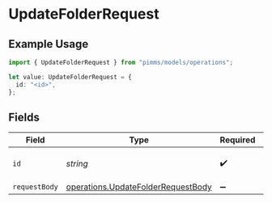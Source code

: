 # UpdateFolderRequest

## Example Usage

```typescript
import { UpdateFolderRequest } from "pimms/models/operations";

let value: UpdateFolderRequest = {
  id: "<id>",
};
```

## Fields

| Field                                                                                    | Type                                                                                     | Required                                                                                 | Description                                                                              |
| ---------------------------------------------------------------------------------------- | ---------------------------------------------------------------------------------------- | ---------------------------------------------------------------------------------------- | ---------------------------------------------------------------------------------------- |
| `id`                                                                                     | *string*                                                                                 | :heavy_check_mark:                                                                       | The ID of the folder to update.                                                          |
| `requestBody`                                                                            | [operations.UpdateFolderRequestBody](../../models/operations/updatefolderrequestbody.md) | :heavy_minus_sign:                                                                       | N/A                                                                                      |